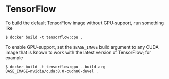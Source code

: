 # TensorFlow

To build the default TensorFlow image without GPU-support, run something like
``` console
$ docker build -t tensorflow:cpu .
```

To enable GPU-support, set the `$BASE_IMAGE` build argument to any CUDA image
that is known to work with the latest version of TensorFlow; for example
``` console
$ docker build -t tensorflow:gpu --build-arg BASE_IMAGE=nvidia/cuda:8.0-cudnn6-devel .
```
